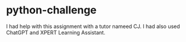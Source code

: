 # python-challenge
I had help with this assignment with a tutor nameed CJ.
I had also used ChatGPT and XPERT Learning Assistant.
